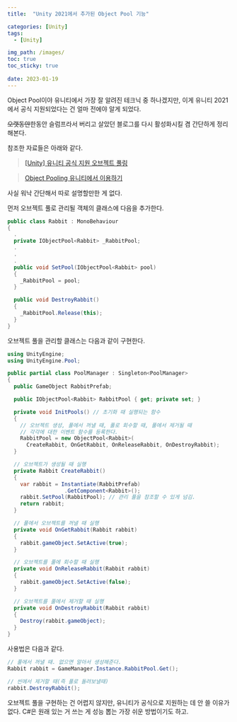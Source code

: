 ```yaml
---
title:  "Unity 2021에서 추가된 Object Pool 기능"

categories: [Unity]
tags:
  - [Unity]

img_path: /images/
toc: true
toc_sticky: true
 
date: 2023-01-19
---
```

Object Pool이야 유니티에서 가장 잘 알려진 테크닉 중 하나겠지만, 이게 유니티 2021에서 공식 지원되었다는 건 얼마 전에야 알게 되었다.

~~오랫동안~~한동안 슬럼프라서 버리고 살았던 블로그를 다시 활성화시킬 겸 간단하게 정리해본다.

참조한 자료들은 아래와 같다.

> [[Unity] 유니티 공식 지원 오브젝트 풀링](https://wergia.tistory.com/353)

> [Object Pooling 유니티에서 이용하기](https://luv-n-interest.tistory.com/1368)

사실 워낙 간단해서 따로 설명할만한 게 없다.

먼저 오브젝트 풀로 관리될 객체의 클래스에 다음을 추가한다.
```csharp
public class Rabbit : MonoBehaviour
{
  .
  private IObjectPool<Rabbit> _RabbitPool;
  .
  .
  .
  public void SetPool(IObjectPool<Rabbit> pool)
  {
    _RabbitPool = pool;
  }

  public void DestroyRabbit()
  {
    _RabbitPool.Release(this);
  }
}
```

오브젝트 풀을 관리할 클래스는 다음과 같이 구현한다.

```csharp
using UnityEngine;
using UnityEngine.Pool;

public partial class PoolManager : Singleton<PoolManager>
{
  public GameObject RabbitPrefab;

  public IObjectPool<Rabbit> RabbitPool { get; private set; }

  private void InitPools() // 초기화 때 실행되는 함수
  {
    // 오브젝트 생성, 풀에서 꺼낼 때, 풀로 회수할 때, 풀에서 제거될 때
    // 각각에 대한 이벤트 함수를 등록한다.
    RabbitPool = new ObjectPool<Rabbit>(
      CreateRabbit, OnGetRabbit, OnReleaseRabbit, OnDestroyRabbit);
  }

  // 오브젝트가 생성될 때 실행
  private Rabbit CreateRabbit()
  {
    var rabbit = Instantiate(RabbitPrefab)
                  .GetComponent<Rabbit>();
    rabbit.SetPool(RabbitPool); // 관리 풀을 참조할 수 있게 넘김.
    return rabbit;
  }

  // 풀에서 오브젝트를 꺼낼 때 실행
  private void OnGetRabbit(Rabbit rabbit)
  {
    rabbit.gameObject.SetActive(true);
  }

  // 오브젝트를 풀에 회수할 때 실행
  private void OnReleaseRabbit(Rabbit rabbit)
  {
    rabbit.gameObject.SetActive(false);
  }

  // 오브젝트를 풀에서 제거할 때 실행
  private void OnDestroyRabbit(Rabbit rabbit)
  {
    Destroy(rabbit.gameObject);
  }
}
```

사용법은 다음과 같다.

```csharp
// 풀에서 꺼낼 때. 없으면 알아서 생성해준다.
Rabbit rabbit = GameManager.Instance.RabbitPool.Get();

// 씬에서 제거할 때(즉 풀로 돌려보낼때)
rabbit.DestroyRabbit();
```

오브젝트 풀을 구현하는 건 어렵지 않지만, 유니티가 공식으로 지원하는 데 안 쓸 이유가 없다. C#은 원래 있는 거 쓰는 게 성능 뽑는 가장 쉬운 방법이기도 하고.